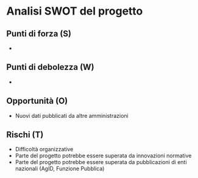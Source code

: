 Analisi SWOT del progetto
=========================
Punti di forza (S)
------------------
* 

Punti di debolezza (W)
----------------------
* 

Opportunità (O)
---------------
* Nuovi dati pubblicati da altre amministrazioni

Rischi (T)
----------
* Difficoltà organizzative
* Parte del progetto potrebbe essere superata da innovazioni normative
* Parte del progetto potrebbe essere superata da pubblicazioni di enti nazionali (AgID, Funzione Pubblica)

